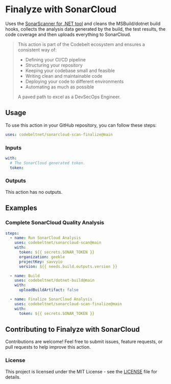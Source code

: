 # Finalyze with SonarCloud

Uses the [SonarScanner for .NET tool](https://www.nuget.org/packages/dotnet-sonarscanner) and cleans the MSBuild/dotnet build hooks, collects the analysis data generated by the build, the test results, the code coverage and then uploads everything to SonarCloud.

> This action is part of the Codebelt ecosystem and ensures a consistent way of: 
> 
> - Defining your CI/CD pipeline 
> - Structuring your repository
> - Keeping your codebase small and feasible
> - Writing clean and maintainable code
> - Deploying your code to different environments
> - Automating as much as possible
>
> A paved path to excel as a DevSecOps Engineer.

## Usage

To use this action in your GitHub repository, you can follow these steps:

```yaml
uses: codebeltnet/sonarcloud-scan-finalize@main
```

### Inputs

```yaml
with:
  # The SonarCloud generated token.
  token:
```

### Outputs

This action has no outputs.

## Examples

### Complete SonarCloud Quality Analysis

```yaml
steps:
  - name: Run SonarCloud Analysis
    uses: codebeltnet/sonarcloud-scan@main
    with:
      token: ${{ secrets.SONAR_TOKEN }}
      organization: geekle
      projectKey: savvyio
      version: ${{ needs.build.outputs.version }}

  - name: Build
    uses: codebeltnet/dotnet-build@main
    with:
      uploadBuildArtifact: false

  - name: Finalize SonarCloud Analysis
    uses: codebeltnet/sonarcloud-scan-finalize@main
    with:
      token: ${{ secrets.SONAR_TOKEN }}
```

## Contributing to Finalyze with SonarCloud

Contributions are welcome! 
Feel free to submit issues, feature requests, or pull requests to help improve this action.

### License

This project is licensed under the MIT License - see the [LICENSE](LICENSE) file for details.
